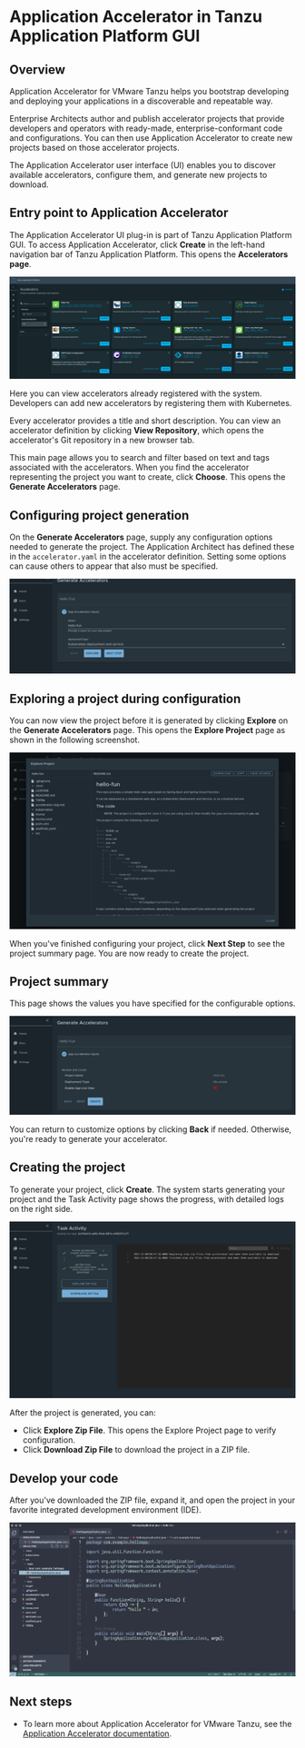 # Application Accelerator in Tanzu Application Platform GUI

## <a id="overview"></a> Overview

Application Accelerator for VMware Tanzu helps you bootstrap developing and deploying your applications in a discoverable and repeatable way.

Enterprise Architects author and publish accelerator projects that provide developers and operators with ready-made, enterprise-conformant code and configurations. You can then use Application Accelerator to create new projects based on those accelerator projects.

The Application Accelerator user interface (UI) enables you to discover available accelerators, configure them, and generate new projects to download.

## <a id='entry-point'></a>Entry point to Application Accelerator

The Application Accelerator UI plug-in is part of Tanzu Application Platform GUI. To access Application Accelerator,
click **Create** in the left-hand navigation bar of Tanzu Application Platform. This opens the **Accelerators page**.

![Screenshot of Accelerators page](./images/aa1-acc-page.png)

Here you can view accelerators already registered with the system.
Developers can add new accelerators by registering them with Kubernetes.

Every accelerator provides a title and short description. You can view an accelerator definition by clicking **View Repository**, which opens the accelerator's Git repository in a new browser tab.

This main page allows you to search and filter based on text and tags associated with the accelerators. When you find the accelerator representing the project you want to create, click **Choose**. This opens the **Generate Accelerators** page.

## <a id='configure-project'></a>Configuring project generation

On the **Generate Accelerators** page, supply any configuration options needed to generate the project.
The Application Architect has defined these in the `accelerator.yaml` in the accelerator definition.
Setting some options can cause others to appear that also must be specified.

![Example configuration page for an accelerator.](./images/aa2_configuringAnAccelerator.png)

## <a id='explore-project'></a>Exploring a project during configuration

You can now view the project before it is generated by clicking **Explore** on the
**Generate Accelerators** page. This opens the **Explore Project** page as shown in the following screenshot.

![Screenshot of the Explore Project page.](./images/aa3_exploringProject.png)

When you've finished configuring your project, click **Next Step** to see the project summary page. You are now ready to create the project.

## <a id='project-summary'></a>Project summary

This page shows the values you have specified for the configurable options.


![Screenshot showing the configured project summary.](./images/aa4_configuredProjectSummary.png)

You can return to customize options by clicking **Back** if needed. Otherwise, you're ready to generate your accelerator.

## <a id='create-project'></a>Creating the project

To generate your project, click **Create**. The system starts generating your project and the Task Activity page shows the progress, with detailed logs on the right side.

![Task activity during project creation](./images/aa5_taskActivity.png)

After the project is generated, you can:

- Click **Explore Zip File**. This opens the Explore Project page to verify configuration.
- Click **Download Zip File** to download the project in a ZIP file.

## <a id='develop-your-code'></a>Develop your code

After you've downloaded the ZIP file, expand it, and open the project in your favorite integrated development environment (IDE).

![Screenshot of working on a project in Visual Studio Code](./images/aa6_ide.png)

## <a id='next-steps'></a>Next steps

- To learn more about Application Accelerator for VMware Tanzu, see the [Application Accelerator documentation](https://docs.vmware.com/en/Application-Accelerator-for-VMware-Tanzu/index.html).
